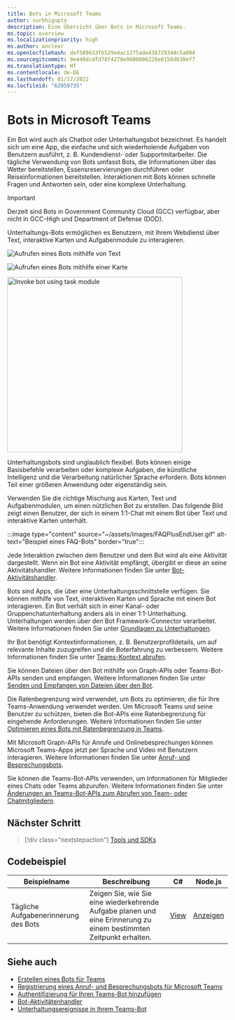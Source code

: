 ```yaml
---
title: Bots in Microsoft Teams
author: surbhigupta
description: Eine Übersicht über Bots in Microsoft Teams.
ms.topic: overview
ms.localizationpriority: high
ms.author: anclear
ms.openlocfilehash: def589633f6529e4ac1275ade438729344c5a004
ms.sourcegitcommit: 9e448dcdfd78f4278e9600808228e8158d830ef7
ms.translationtype: HT
ms.contentlocale: de-DE
ms.lasthandoff: 01/17/2022
ms.locfileid: "62059735"
---
```

# <a name="bots-in-microsoft-teams"></a>Bots in Microsoft Teams

Ein Bot wird auch als Chatbot oder Unterhaltungsbot bezeichnet. Es handelt sich um eine App, die einfache und sich wiederholende Aufgaben von Benutzern ausführt, z. B. Kundendienst- oder Supportmitarbeiter. Die tägliche Verwendung von Bots umfasst Bots, die Informationen über das Wetter bereitstellen, Essensreservierungen durchführen oder Reiseinformationen bereitstellen. Interaktionen mit Bots können schnelle Fragen und Antworten sein, oder eine komplexe Unterhaltung.

> [!IMPORTANT]
> Derzeit sind Bots in Government Community Cloud (GCC) verfügbar, aber nicht in GCC-High und Department of Defense (DOD).

Unterhaltungs-Bots ermöglichen es Benutzern, mit Ihrem Webdienst über Text, interaktive Karten und Aufgabenmodule zu interagieren.

![Aufrufen eines Bots mithilfe von Text](~/assets/images/invokebotwithtext.png)

![Aufrufen eines Bots mithilfe einer Karte](~/assets/images/invokebotwithcard.png)

<img src="~/assets/images/task-module-example.png" alt="Invoke bot using task module" width="400"/>

Unterhaltungsbots sind unglaublich flexibel. Bots können einige Basisbefehle verarbeiten oder komplexe Aufgaben, die künstliche Intelligenz und die Verarbeitung natürlicher Sprache erfordern. Bots können Teil einer größeren Anwendung oder eigenständig sein.

Verwenden Sie die richtige Mischung aus Karten, Text und Aufgabenmodulen, um einen nützlichen Bot zu erstellen. Das folgende Bild zeigt einen Benutzer, der sich in einem 1:1-Chat mit einem Bot über Text und interaktive Karten unterhält.

:::image type="content" source="~/assets/images/FAQPlusEndUser.gif" alt-text="Beispiel eines FAQ-Bots" border="true":::

Jede Interaktion zwischen dem Benutzer und dem Bot wird als eine Aktivität dargestellt. Wenn ein Bot eine Aktivität empfängt, übergibt er diese an seine Aktivitätshandler. Weitere Informationen finden Sie unter [Bot-Aktivitätshandler](~/bots/bot-basics.md).

Bots sind Apps, die über eine Unterhaltungsschnittstelle verfügen. Sie können mithilfe von Text, interaktiven Karten und Sprache mit einem Bot interagieren. Ein Bot verhält sich in einer Kanal- oder Gruppenchatunterhaltung anders als in einer 1:1-Unterhaltung. Unterhaltungen werden über den Bot Framework-Connector verarbeitet. Weitere Informationen finden Sie unter [Grundlagen zu Unterhaltungen](~/bots/how-to/conversations/conversation-basics.md).

Ihr Bot benötigt Kontextinformationen, z. B. Benutzerprofildetails, um auf relevante Inhalte zuzugreifen und die Boterfahrung zu verbessern. Weitere Informationen finden Sie unter [Teams-Kontext abrufen](~/bots/how-to/get-teams-context.md).

Sie können Dateien über den Bot mithilfe von Graph-APIs oder Teams-Bot-APIs senden und empfangen. Weitere Informationen finden Sie unter [Senden und Empfangen von Dateien über den Bot](~/bots/how-to/bots-filesv4.md).

Die Ratenbegrenzung wird verwendet, um Bots zu optimieren, die für Ihre Teams-Anwendung verwendet werden. Um Microsoft Teams und seine Benutzer zu schützen, bieten die Bot-APIs eine Ratenbegrenzung für eingehende Anforderungen. Weitere Informationen finden Sie unter [Optimieren eines Bots mit Ratenbegrenzung in Teams](~/bots/how-to/rate-limit.md).

Mit Microsoft Graph-APIs für Anrufe und Onlinebesprechungen können Microsoft Teams-Apps jetzt per Sprache und Video mit Benutzern interagieren. Weitere Informationen finden Sie unter [Anruf- und Besprechungsbots](~/bots/calls-and-meetings/calls-meetings-bots-overview.md).

Sie können die Teams-Bot-APIs verwenden, um Informationen für Mitglieder eines Chats oder Teams abzurufen. Weitere Informationen finden Sie unter [Änderungen an Teams-Bot-APIs zum Abrufen von Team- oder Chatmitgliedern](~/resources/team-chat-member-api-changes.md).

<!--- TBD: For quick scanning, see if the above information can be itemized as a list.
--->

## <a name="next-step"></a>Nächster Schritt

> [!div class="nextstepaction"]
> [Tools und SDKs](~/bots/bot-features.md)

## <a name="code-sample"></a>Codebeispiel

|Beispielname | Beschreibung | C# | Node.js |
|----------------|-----------------|--------------|--------------|
| Tägliche Aufgabenerinnerung des Bots| Zeigen Sie, wie Sie eine wiederkehrende Aufgabe planen und eine Erinnerung zu einem bestimmten Zeitpunkt erhalten. | [View](https://github.com/OfficeDev/Microsoft-Teams-Samples/tree/main/samples/bot-daily-task-reminder/csharp) | [Anzeigen](https://github.com/OfficeDev/Microsoft-Teams-Samples/tree/main/samples/bot-daily-task-reminder/nodejs) |

## <a name="see-also"></a>Siehe auch

* [Erstellen eines Bots für Teams](~/bots/how-to/create-a-bot-for-teams.md)
* [Registrierung eines Anruf- und Besprechungsbots für Microsoft Teams](~/bots/calls-and-meetings/registering-calling-bot.md)
* [Authentifizierung für Ihren Teams-Bot hinzufügen](~/bots/how-to/authentication/add-authentication.md)
* [Bot-Aktivitätenhandler](~/bots/bot-basics.md)
* [Unterhaltungsereignisse in Ihrem Teams-Bot](~/bots/how-to/conversations/subscribe-to-conversation-events.md)
